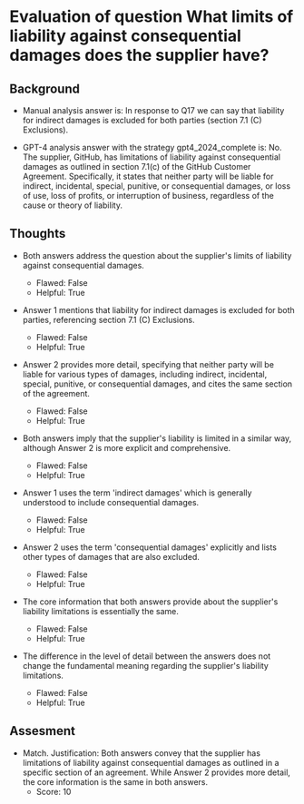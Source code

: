 # Evaluation of question What limits of liability against consequential damages does the supplier have?
## Background
- Manual analysis answer is: In response to Q17 we can say that liability for indirect damages is excluded for both parties (section 7.1 (C) Exclusions).

- GPT-4 analysis answer with the strategy gpt4_2024_complete is: No. The supplier, GitHub, has limitations of liability against consequential damages as outlined in section 7.1(c) of the GitHub Customer Agreement. Specifically, it states that neither party will be liable for indirect, incidental, special, punitive, or consequential damages, or loss of use, loss of profits, or interruption of business, regardless of the cause or theory of liability.
## Thoughts
- Both answers address the question about the supplier's limits of liability against consequential damages.
  - Flawed: False
  - Helpful: True

- Answer 1 mentions that liability for indirect damages is excluded for both parties, referencing section 7.1 (C) Exclusions.
  - Flawed: False
  - Helpful: True

- Answer 2 provides more detail, specifying that neither party will be liable for various types of damages, including indirect, incidental, special, punitive, or consequential damages, and cites the same section of the agreement.
  - Flawed: False
  - Helpful: True

- Both answers imply that the supplier's liability is limited in a similar way, although Answer 2 is more explicit and comprehensive.
  - Flawed: False
  - Helpful: True

- Answer 1 uses the term 'indirect damages' which is generally understood to include consequential damages.
  - Flawed: False
  - Helpful: True

- Answer 2 uses the term 'consequential damages' explicitly and lists other types of damages that are also excluded.
  - Flawed: False
  - Helpful: True

- The core information that both answers provide about the supplier's liability limitations is essentially the same.
  - Flawed: False
  - Helpful: True

- The difference in the level of detail between the answers does not change the fundamental meaning regarding the supplier's liability limitations.
  - Flawed: False
  - Helpful: True

## Assesment
- Match. Justification: Both answers convey that the supplier has limitations of liability against consequential damages as outlined in a specific section of an agreement. While Answer 2 provides more detail, the core information is the same in both answers.
  - Score: 10


